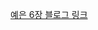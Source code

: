 [예은 6장 블로그 링크](https://velog.io/@yengniws/%EB%AA%A8%EB%8D%98-%EC%9E%90%EB%B0%94%EC%8A%A4%ED%81%AC%EB%A6%BD%ED%8A%B8-Deep-Dive-6%EC%9E%A5-%EB%8D%B0%EC%9D%B4%ED%84%B0-%ED%83%80%EC%9E%85)
